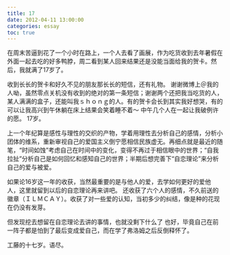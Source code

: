 ```yaml
---
title: 17
date: 2012-04-11 13:00:00
categories: essay
toc: true
---
```


在周末苦逼到花了一个小时在路上，一个人去看了画展，作为吃货收到去年暑假在外面一起去吃的好多鸭脖，周二看到某人回来结果还是没能当面给我的贺卡。然后，我就满了17岁了。

<!-- more -->

收到长长的贺卡和好久不见的朋友那长长的短信，还有礼物。
谢谢微博上＠我的人呦，虽然零点关机没有收到的绝对的第一条短信；谢谢两个还把我当吃货的人，某人满满的盒子，还能叫我ｓｈｏｎｇ的人。有的贺卡会长到其实我好想哭，有的可以让我高兴到午休躺在床上结果会笑着睡不着～
中午几个人在一起让我破例许的愿。
17岁。

上一个年纪算是感性与理性的交织的产物，学着用理性去分析自己的感情，分析小团体的维系，重新审视自己的爱国主义倒宁愿相信民族虚无。再细点就是最近的随笔，“时间如蚀”考虑自己在时间中的变化，变得不再过于相信眼中的世界；“自我拉扯”分析自己是如何回忆和感知自己的世界；半期后想完善下“自恋理论”来分析自己的爱与被爱。

如果论16岁这一年的收获，当然最重要的是与他人的爱，去学如何更好的爱他人，这里就留到以后的自恋理论再来讲吧。 还收获了六个人的感情，不久前送的徽章（ＩＬＭＣＡＹ）。收获了对一些爱的认知，当初多少的纠结，像是种的花现在仍没有发芽。

但发现挖去想留在自恋理论去讲的事情，也就没剩下什么了
也好，毕竟自己在前一阵子都是怕到了最后变成爱自己，而在学了弗洛姆之后反倒释怀了。

工藤的十七岁。语尽。